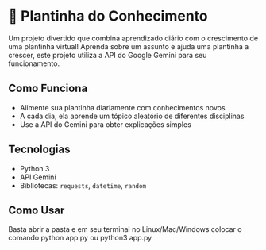 # 🌱 Plantinha do Conhecimento

Um projeto divertido que combina aprendizado diário com o crescimento de uma plantinha virtual! Aprenda sobre um assunto e ajuda uma plantinha a crescer, este projeto utiliza a
API do Google Gemini para seu funcionamento.

## Como Funciona
- Alimente sua plantinha diariamente com conhecimentos novos
- A cada dia, ela aprende um tópico aleatório de diferentes disciplinas
- Use a API do Gemini para obter explicações simples

## Tecnologias
- Python 3
- API Gemini
- Bibliotecas: `requests`, `datetime`, `random`

## Como Usar
Basta abrir a pasta e em seu terminal no Linux/Mac/Windows colocar o comando python app.py ou python3 app.py
